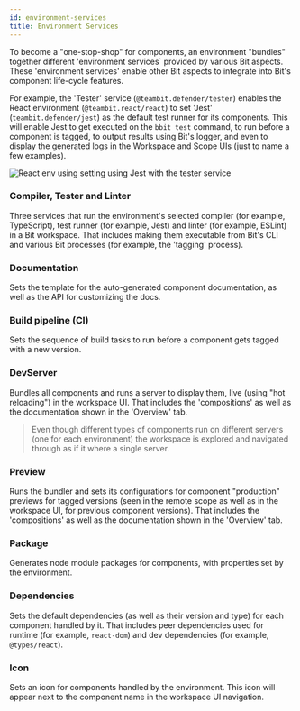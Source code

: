 ```yaml
---
id: environment-services
title: Environment Services
---
```


To become a "one-stop-shop" for components, an environment "bundles" together different 'environment services` provided by various Bit aspects. These 'environment services' enable other Bit aspects to integrate into Bit's component life-cycle features. 

For example, the 'Tester' service (`@teambit.defender/tester`) enables the React environment (`@teambit.react/react`) to set 'Jest' (`teambit.defender/jest`) as the default test runner for its components. This will enable Jest to get executed on the `bbit test` command, to run before a component is tagged, to output results using Bit's logger, and even to display the generated logs in the Workspace and Scope UIs (just to name a few examples).

![React env using setting using Jest with the tester service](/img/react_env_ex.png)
### Compiler, Tester and Linter
Three services that run the environment's selected compiler (for example, TypeScript), test runner (for example, Jest) and linter (for example, ESLint) in a Bit workspace. That includes making them executable from Bit's CLI and various Bit processes (for example, the 'tagging' process).
### Documentation
Sets the template for the auto-generated component documentation, as well as the API for customizing the docs.
### Build pipeline (CI)
Sets the sequence of build tasks to run before a component gets tagged with a new version.
### DevServer
Bundles all components and runs a server to display them, live (using "hot reloading") in the workspace UI. That includes the 'compositions' as well as the documentation shown in the 'Overview' tab.
> Even though different types of components run on different servers (one for each environment) the workspace is explored and navigated through as if it where a single server.
### Preview
Runs the bundler and sets its configurations for component "production" previews for tagged versions (seen in the remote scope as well as in the workspace UI, for previous component versions). That includes the 'compositions' as well as the documentation shown in the 'Overview' tab.
### Package
Generates node module packages for components, with properties set by the environment.
### Dependencies
Sets the default dependencies (as well as their version and type) for each component handled by it. That includes peer dependencies used for runtime (for example, `react-dom`) and dev dependencies (for example, `@types/react`).
### Icon
Sets an icon for components handled by the environment. This icon will appear next to the component name in the workspace UI navigation.